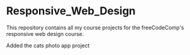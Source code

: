 # Responsive_Web_Design
This repository contains all my course projects for the freeCodeComp's responsive web design course.

Added the cats photo app project
